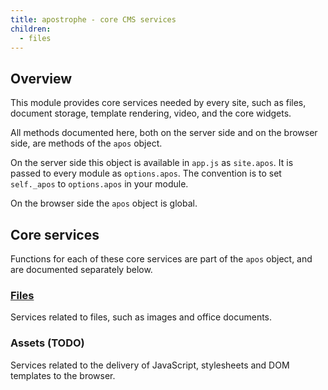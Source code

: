 ```yaml
---
title: apostrophe - core CMS services
children:
  - files
---
```


## Overview

This module provides core services needed by every site, such as files, document storage, template rendering, video, and the core widgets.

All methods documented here, both on the server side and on the browser side, are methods of the `apos` object.

On the server side this object is available in `app.js` as `site.apos`. It is passed to every module as `options.apos`. The convention is to set `self._apos` to `options.apos` in your module.

On the browser side the `apos` object is global.

## Core services

Functions for each of these core services are part of the `apos` object, and are documented separately below.

### [Files](files/index.html)

Services related to files, such as images and office documents.

### Assets (TODO)

Services related to the delivery of JavaScript, stylesheets and DOM templates to the browser.
